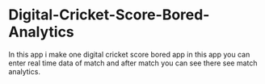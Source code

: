 # Digital-Cricket-Score-Bored-Analytics
In this app i make one digital cricket score bored app in this app you can enter real time data of match and after match you can see there see match analytics.
